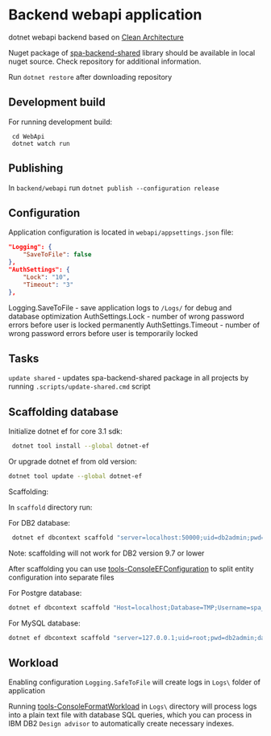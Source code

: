 # Backend webapi application

dotnet webapi backend based on [Clean Architecture](https://blog.cleancoder.com/uncle-bob/2012/08/13/the-clean-architecture.html)

Nuget package of [spa-backend-shared](https://github.com/it-opfr-krd/spa-backend-shared) library should be available in local nuget source. Check repository for additional information.

Run `dotnet restore` after downloading repository

## Development build

For running development build:

```
 cd WebApi
 dotnet watch run
```

## Publishing

In `backend/webapi` run `dotnet publish --configuration release`

## Configuration

Application configuration is located in `webapi/appsettings.json` file:

```json
"Logging": {
    "SaveToFile": false
},
"AuthSettings": {
    "Lock": "10",
    "Timeout": "3"
},
```

Logging.SaveToFile - save application logs to `/Logs/` for debug and database optimization
AuthSettings.Lock - number of wrong password errors before user is locked permanently
AuthSettings.Timeout - number of wrong password errors before user is temporarily locked

## Tasks

`update shared` - updates spa-backend-shared package in all projects by running `.scripts/update-shared.cmd` script

## Scaffolding database

Initialize dotnet ef for core 3.1 sdk:

```sh
 dotnet tool install --global dotnet-ef
```

Or upgrade dotnet ef from old version:

```sh
dotnet tool update --global dotnet-ef
```

Scaffolding:

In `scaffold` directory run:

For DB2 database:

```sh
 dotnet ef dbcontext scaffold "server=localhost:50000;uid=db2admin;pwd=db2admin;database=SPA" IBM.EntityFrameworkCore -o Context --schema ACCOUNT --table USERS -f
```

Note: scaffolding will not work for DB2 version 9.7 or lower

After scaffolding you can use [tools-ConsoleEFConfiguration](https://github.com/aiken-dram/tools-ConsoleEFConfiguration) to split entity configuration into separate files

For Postgre database:

```sh
dotnet ef dbcontext scaffold "Host=localhost;Database=TMP;Username=spa_app;Password=db2admin" Npgsql.EntityFrameworkCore.PostgreSQL -o Context --schema ACCOUNT --schema DICT --schema MQ -f
```

For MySQL database:

```sh
dotnet ef dbcontext scaffold "server=127.0.0.1;uid=root;pwd=db2admin;database=mq" MySql.EntityFrameworkCore -o Context -f
```

## Workload

Enabling configuration `Logging.SafeToFile` will create logs in `Logs\` folder of application

Running [tools-ConsoleFormatWorkload](https://github.com/it-opfr-krd/tools-ConsoleFormatWorkload) in `Logs\` directory will process logs into a plain text file with database SQL queries, which you can process in IBM DB2 `Design advisor` to automatically create necessary indexes.

